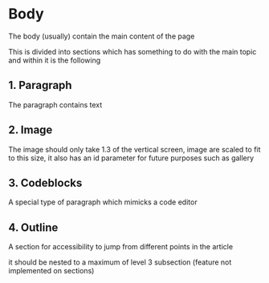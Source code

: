 # Body

The body (usually) contain the main content of the page

This is divided into sections which has something to do with the main topic and within it is the following

## 1. Paragraph

The paragraph contains text

## 2. Image

The image should only take 1.3 of the vertical screen, image are scaled to fit to this size, it also has an id parameter for future purposes such as gallery

## 3. Codeblocks

A special type of paragraph which mimicks a code editor

## 4. Outline

A section for accessibility to jump from different points in the article

it should be nested to a maximum of level 3 subsection (feature not implemented on sections)